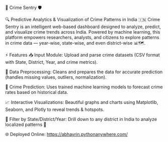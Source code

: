 🚨 Crime Sentry 🛡️

🔍 Predictive Analytics & Visualization of Crime Patterns in India 🇮🇳
Crime Sentry is an intelligent web-based dashboard designed to analyze, predict, and visualize crime trends across India. Powered by machine learning, this platform empowers researchers, analysts, and citizens to explore patterns in crime data — year-wise, state-wise, and even district-wise 📊🗺️.

⚡ Features
📥 Input Module: Upload and parse crime datasets (CSV format with State, District, Year, and crime metrics).

🧹 Data Preprocessing: Cleans and prepares the data for accurate prediction (handles missing values, outliers, normalization).

🧠 Crime Prediction: Uses trained machine learning models to forecast crime rates based on historical data.

📈 Interactive Visualizations: Beautiful graphs and charts using Matplotlib, Seaborn, and Plotly to reveal trends & hotspots.

🧭 Filter by State/District/Year: Drill down to any district in India to analyze localized patterns 🔎

🌐 Deployed Online: https://abhayrin.pythonanywhere.com/

